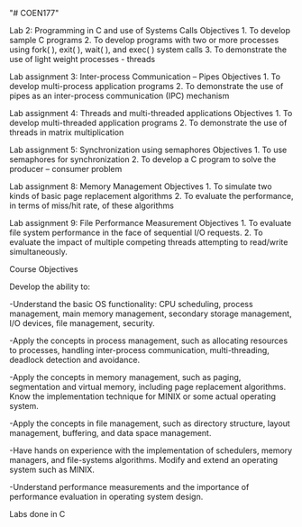 "# COEN177" 

Lab 2: Programming in C and use of Systems Calls
        Objectives
        1. To develop sample C programs
        2. To develop programs with two or more processes using fork( ), exit( ), wait( ), and exec( ) system calls
        3. To demonstrate the use of light weight processes - threads
        
Lab assignment 3: Inter-process Communication – Pipes 
        Objectives
        1. To develop multi-process application programs
        2. To demonstrate the use of pipes as an inter-process communication (IPC) mechanism
        
Lab assignment 4: Threads and multi-threaded applications 
        Objectives
        1. To develop multi-threaded application programs
        2. To demonstrate the use of threads in matrix multiplication
        
Lab assignment 5: Synchronization using semaphores 
        Objectives
        1. To use semaphores for synchronization
        2. To develop a C program to solve the producer – consumer problem
        
Lab assignment 8: Memory Management 
        Objectives
        1. To simulate two kinds of basic page replacement algorithms
        2. To evaluate the performance, in terms of miss/hit rate, of these algorithms
        
Lab assignment 9: File Performance Measurement 
        Objectives
        1. To evaluate file system performance in the face of sequential I/O requests.
        2. To evaluate the impact of multiple competing threads attempting to read/write simultaneously.
        
        

Course Objectives

Develop the ability to:

  -Understand the basic OS functionality: CPU scheduling, process management, main memory management, secondary storage management, I/O devices, file management, security.
  
  -Apply the concepts in process management, such as allocating resources to processes, handling inter-process communication, multi-threading, deadlock detection and avoidance.
  
  -Apply the concepts in memory management, such as paging, segmentation and virtual memory, including page replacement algorithms.  Know the implementation technique for MINIX or some actual operating system.
  
  -Apply the concepts in file management, such as directory structure, layout management, buffering, and data space management.
  
  -Have hands on experience with the implementation of schedulers, memory managers, and file-systems algorithms.  Modify and extend an operating system such as MINIX.
  
  -Understand performance measurements and the importance of performance evaluation in operating system design.
  
  
  Labs done in C
